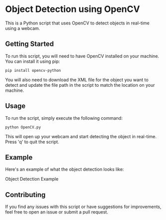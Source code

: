 # Object Detection using OpenCV

This is a Python script that uses OpenCV to detect objects in real-time using a webcam. 

## Getting Started

To run this script, you will need to have OpenCV installed on your machine. You can install it using pip:

```
pip install opencv-python
```

You will also need to download the XML file for the object you want to detect and update the file path in the script to match the location on your machine.

## Usage

To run the script, simply execute the following command:


```
python OpenCV.py
```
This will open up your webcam and start detecting the object in real-time. Press 'q' to quit the script.

## Example

Here's an example of what the object detection looks like:

Object Detection Example

## Contributing

If you find any issues with this script or have suggestions for improvements, feel free to open an issue or submit a pull request.


